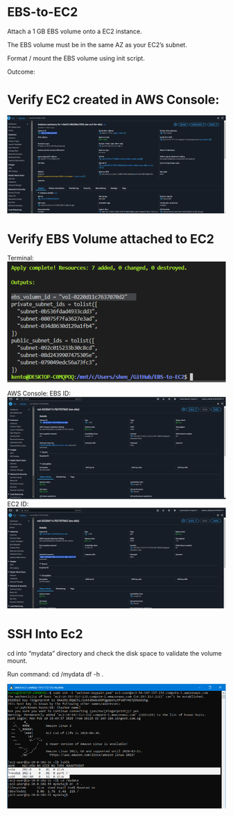 # EBS-to-EC2
Attach a 1 GB EBS volume onto a EC2 instance.

The EBS volume must be in the same AZ as your EC2’s subnet. 

Format / mount the EBS volume using init script.

Outcome:
# Verify EC2 created in AWS Console:
![alt text](image-6.png)


# Verify EBS Volume attached to EC2
Terminal:
![alt text](image-2.png)

AWS Console:
EBS ID: ![alt text](image-3.png)
EC2 ID: ![alt text](image-5.png)


# SSH Into Ec2 
cd into “mydata” directory and check the disk space to validate the volume mount.

Run command:
cd /mydata
df -h .

![s](image-7.png)

